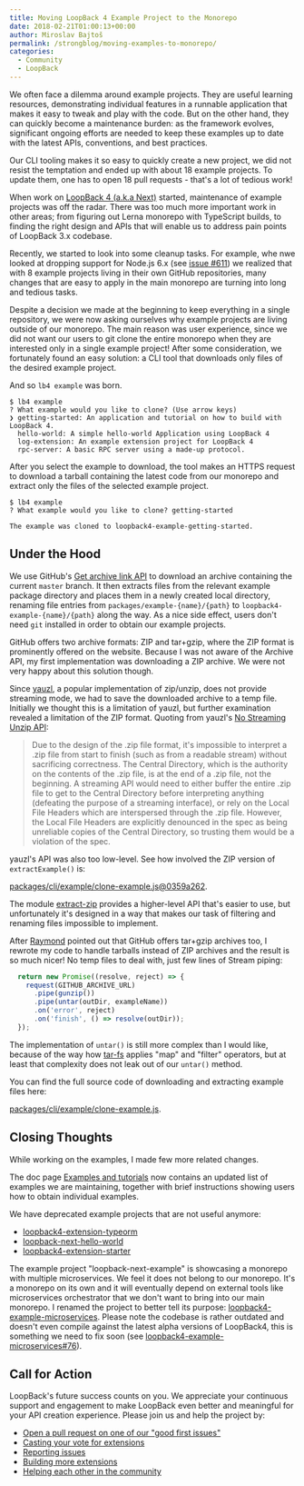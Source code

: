 ```yaml
---
title: Moving LoopBack 4 Example Project to the Monorepo
date: 2018-02-21T01:00:13+00:00
author: Miroslav Bajtoš
permalink: /strongblog/moving-examples-to-monorepo/
categories:
  - Community
  - LoopBack
---
```


We often face a dilemma around example projects. They are useful learning resources, demonstrating individual features in a runnable application that makes it easy to tweak and play with the code. But on the other hand, they can quickly become a maintenance burden: as the framework evolves, significant ongoing efforts are needed to keep these examples up to date with the latest APIs, conventions, and best practices.

Our CLI tooling makes it so easy to quickly create a new project, we did not resist the temptation and ended up with about 18 example projects. To update them, one has to open 18 pull requests - that's a lot of tedious work!

When work on [LoopBack 4 (a.k.a Next)](https://strongloop.com/strongblog/announcing-loopback-next/) started, maintenance of example projects was off the radar. There was too much more important work in other areas; from figuring out Lerna monorepo with TypeScript builds, to finding the right design and APIs that will enable us to address pain points of LoopBack 3.x codebase.

Recently, we started to look into some cleanup tasks. For example, whe nwe looked at dropping support for Node.js 6.x (see [issue #611](https://github.com/strongloop/loopback-next/issues/611)) we realized that with 8 example projects living in their own GitHub repositories, many changes that are easy to apply in the main monorepo are turning into long and tedious tasks.

Despite a decision we made at the beginning to keep everything in a single repository, we were now asking ourselves why example projects are living outside of our monorepo. The main reason was user experience, since we did not want our users to git clone the entire monorepo when they are interested only in a single example project! After some consideration, we fortunately found an easy solution: a CLI tool that downloads only files of the desired example project.

And so `lb4 example` was born.

```text
$ lb4 example
? What example would you like to clone? (Use arrow keys)
❯ getting-started: An application and tutorial on how to build with LoopBack 4.
  hello-world: A simple hello-world Application using LoopBack 4
  log-extension: An example extension project for LoopBack 4
  rpc-server: A basic RPC server using a made-up protocol.
```

After you select the example to download, the tool makes an HTTPS request to download a tarball containing the latest code from our monorepo and extract only the files of the selected example project.

```text
$ lb4 example
? What example would you like to clone? getting-started

The example was cloned to loopback4-example-getting-started.
```

## Under the Hood

We use GitHub's [Get archive link API](https://developer.github.com/v3/repos/contents/#get-archive-link) to download an archive containing the current `master` branch. It then extracts files from the relevant example package directory and places them in a newly created local directory, renaming file entries from `packages/example-{name}/{path}` to `loopback4-example-{name}/{path}` along the way. As a nice side effect, users don't need `git` installed in order to obtain our example projects.

GitHub offers two archive formats: ZIP and tar+gzip, where the ZIP format is prominently offered on the website. Because I was not aware of the Archive API, my first implementation was downloading a ZIP archive. We were not very happy about this solution though.

Since [yauzl](https://www.npmjs.com/package/yauzl), a popular implementation of zip/unzip, does not provide streaming mode,  we had to save the downloaded archive to a temp file. Initially we thought this is a limitation of yauzl, but further examination revealed a limitation of the ZIP format. Quoting from yauzl's [No Streaming Unzip API](https://www.npmjs.com/package/yauzl#no-streaming-unzip-api):

> Due to the design of the .zip file format, it's impossible to interpret a
> .zip file from start to finish (such as from a readable stream) without
> sacrificing correctness. The Central Directory, which is the authority on
> the contents of the .zip file, is at the end of a .zip file, not the
> beginning. A streaming API would need to either buffer the entire .zip
> file to get to the Central Directory before interpreting anything
> (defeating the purpose of a streaming interface), or rely on the Local
> File Headers which are interspersed through the .zip file. However, the
> Local File Headers are explicitly denounced in the spec as being
> unreliable copies of the Central Directory, so trusting them would be a
> violation of the spec.

yauzl's API was also too low-level. See how involved the ZIP version of `extractExample()` is:

[packages/cli/example/clone-example.js@0359a262](https://github.com/strongloop/loopback-next/blob/0359a2627cc8c5adb149acc16a4e1918716ac607/packages/cli/generators/example/clone-example.js#L64-L106).

The module [extract-zip](https://www.npmjs.com/package/extract-zip) provides a higher-level API that's easier to use, but unfortunately it's designed in a way that makes our task of filtering and renaming files impossible to implement.

After [Raymond](https://github.com/raymondfeng) pointed out that GitHub offers tar+gzip archives too, I rewrote my code to handle tarballs instead of ZIP archives and the result is so much nicer! No temp files to deal with, just few lines of Stream piping:

```js
  return new Promise((resolve, reject) => {
    request(GITHUB_ARCHIVE_URL)
      .pipe(gunzip())
      .pipe(untar(outDir, exampleName))
      .on('error', reject)
      .on('finish', () => resolve(outDir));
  });
```

The implementation of `untar()` is still more complex than I would like, because of the way how [tar-fs](https://www.npmjs.com/package/tar-fs) applies "map" and "filter" operators, but at least that complexity does not leak out of our `untar()` method.

You can find the full source code of downloading and extracting example files here:

[packages/cli/example/clone-example.js](https://github.com/strongloop/loopback-next/blob/75479f448aea20dc7f28d27d4f6cd315ca5d0137/packages/cli/generators/example/clone-example.js).

## Closing Thoughts

While working on the examples, I made few more related changes.

The doc page [Examples and tutorials](http://loopback.io/doc/en/lb4/Examples-and-tutorials.html) now contains an updated list of examples we are maintaining, together with brief instructions showing users how to obtain individual examples.

We have deprecated example projects that are not useful anymore:

- [loopback4-extension-typeorm](https://github.com/strongloop/loopback4-extension-typeorm)
- [loopback-next-hello-world](https://github.com/strongloop/loopback-next-hello-world)
- [loopback4-extension-starter](https://github.com/strongloop/loopback4-extension-starter)

The example project "loopback-next-example" is showcasing a monorepo with multiple microservices. We feel it does not belong to our monorepo. It's a monorepo on its own and it will eventually depend on external tools like microservices orchestrator that we don't want to bring into our main monorepo. I renamed the project to better tell its purpose:
[loopback4-example-microservices](https://github.com/strongloop/loopback4-example-microservices).
Please note the codebase is rather outdated and doesn't even compile against the latest alpha versions of LoopBack4, this is something we need to fix soon (see [loopback4-example-microservices#76](https://github.com/strongloop/loopback4-example-microservices/issues/76)).

## Call for Action

LoopBack's future success counts on you. We appreciate your continuous support and engagement to make LoopBack even better and meaningful for your API creation experience. Please join us and help the project by:

* [Open a pull request on one of our "good first issues"](https://github.com/strongloop/loopback-next/labels/good%20first%20issue)
* [Casting your vote for extensions](https://github.com/strongloop/loopback-next/issues/512)
* [Reporting issues](https://github.com/strongloop/loopback-next/issues)
* [Building more extensions](https://github.com/strongloop/loopback-next/issues/647)
* [Helping each other in the community](https://groups.google.com/forum/#!forum/loopbackjs)
